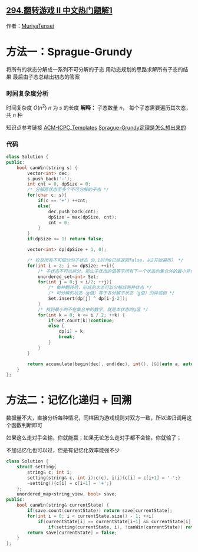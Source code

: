 ## [294.翻转游戏 II 中文热门题解1](https://leetcode.cn/problems/flip-game-ii/solutions/100000/c-sprague-grundy-acmbo-yi-lun-xiang-guan-1ddj)

作者：[MuriyaTensei](https://leetcode.cn/u/MuriyaTensei)

# 方法一：Sprague-Grundy
将所有的状态分解成一系列不可分解的子态
用动态规划的思路求解所有子态的结果
最后由子态总结出初态的答案

### 时间复杂度分析
时间复杂度 $O(n^2)$ $n$ 为 $s$ 的长度
**解释：** 子态数量 $n$， 每个子态需要遍历其次态，共 $n$ 种

知识点参考链接 
[ACM-ICPC_Templates](https://edwiv.com/wp-content/uploads/2019/08/ACM-ICPC_Templates_201805.pdf) 
[Sprague-Grundy定理是怎么想出来的](https://zhuanlan.zhihu.com/p/20611132)

### 代码

```cpp
class Solution {
public:
    bool canWin(string s) {
        vector<int> dec;
        s.push_back('-');
        int cnt = 0, dpSize = 0;
        /* 分解原状态至多个不可分解的子态 */
        for(char c: s){
            if(c == '+') ++cnt;
            else{
                dec.push_back(cnt);
                dpSize = max(dpSize, cnt);
                cnt = 0;
            }
        }
        if(dpSize <= 1) return false;

        vector<int> dp(dpSize + 1, 0);

        /* 枚举所有不可细分的子状态（0,1时为0已经返回false，从2开始遍历） */
        for(int i = 2; i <= dpSize; ++i){
            /* 子状态不可以拆分，那么子状态的值等于所有下一个状态的集合外的最小非负整数 */
            unordered_set<int> Set;
            for(int j = 0;j < i/2; ++j){
                /* 每种翻转后，形成的次态可以分解成两种状态 */
                /* 可分解的状态（g值）等于各分解子状态（g值）的异或和 */
                Set.insert(dp[j] ^ dp[i-j-2]);
            }
            /* 找到最小的不在集合中的数字，就是本状态的g值 */
            for(int k = 0; k <= i / 2; ++k) {
                if(Set.count(k))continue;
                else {
                    dp[i] = k;
                    break;
                }
            }
        }

        return accumulate(begin(dec), end(dec), int(), [&](auto a, auto b){return a ^ dp[b];});
    }    
};
```


# 方法二：记忆化递归 + 回溯
数据量不大，直接分析每种情况，同样因为游戏规则对双方一致，所以递归调用这个函数判断即可

如果这么走对手会输，你就能赢；如果无论怎么走对手都不会输，你就输了；

不加记忆化也可以过，但是有记忆化效率能强不少

```c++
class Solution {
    struct setting{ 
        string& c; int i; 
        setting(string& c, int i):c(c), i(i){c[i] = c[i+1] = '-';} 
        ~setting(){c[i] = c[i+1] = '+';}
    };
    unordered_map<string_view, bool> save;
public:
    bool canWin(string& currentState) {
        if(save.count(currentState)) return save[currentState]; 
        for(int i = 0; i < currentState.size() - 1; ++i)
            if(currentState[i] == currentState[i+1] && currentState[i] == '+')
                if(setting(currentState, i), !canWin(currentState)) return save[currentState] = true;
        return save[currentState] = false;
    }
};
```